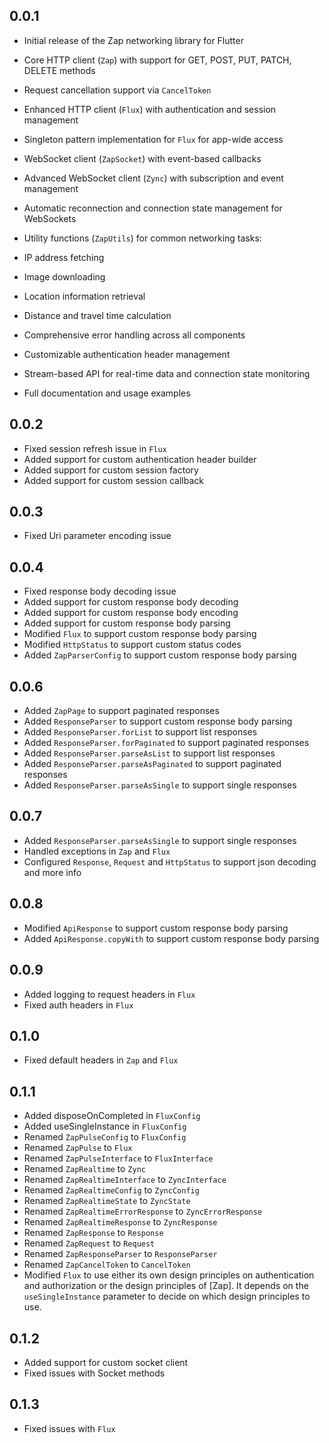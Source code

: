 ## 0.0.1

- Initial release of the Zap networking library for Flutter
- Core HTTP client (`Zap`) with support for GET, POST, PUT, PATCH, DELETE methods
- Request cancellation support via `CancelToken`
- Enhanced HTTP client (`Flux`) with authentication and session management
- Singleton pattern implementation for `Flux` for app-wide access
- WebSocket client (`ZapSocket`) with event-based callbacks
- Advanced WebSocket client (`Zync`) with subscription and event management
- Automatic reconnection and connection state management for WebSockets
- Utility functions (`ZapUtils`) for common networking tasks:

- IP address fetching
- Image downloading
- Location information retrieval
- Distance and travel time calculation



- Comprehensive error handling across all components
- Customizable authentication header management
- Stream-based API for real-time data and connection state monitoring
- Full documentation and usage examples

## 0.0.2

- Fixed session refresh issue in `Flux`
- Added support for custom authentication header builder
- Added support for custom session factory
- Added support for custom session callback

## 0.0.3

- Fixed Uri parameter encoding issue

## 0.0.4

- Fixed response body decoding issue
- Added support for custom response body decoding
- Added support for custom response body encoding
- Added support for custom response body parsing
- Modified `Flux` to support custom response body parsing
- Modified `HttpStatus` to support custom status codes
- Added `ZapParserConfig` to support custom response body parsing

## 0.0.6

- Added `ZapPage` to support paginated responses
- Added `ResponseParser` to support custom response body parsing
- Added `ResponseParser.forList` to support list responses
- Added `ResponseParser.forPaginated` to support paginated responses
- Added `ResponseParser.parseAsList` to support list responses
- Added `ResponseParser.parseAsPaginated` to support paginated responses
- Added `ResponseParser.parseAsSingle` to support single responses

## 0.0.7

- Added `ResponseParser.parseAsSingle` to support single responses
- Handled exceptions in `Zap` and `Flux`
- Configured `Response`, `Request` and `HttpStatus` to support json decoding and more info

## 0.0.8

- Modified `ApiResponse` to support custom response body parsing
- Added `ApiResponse.copyWith` to support custom response body parsing

## 0.0.9

- Added logging to request headers in `Flux`
- Fixed auth headers in `Flux`

## 0.1.0

- Fixed default headers in `Zap` and `Flux`

## 0.1.1

- Added disposeOnCompleted in `FluxConfig`
- Added useSingleInstance in `FluxConfig`
- Renamed `ZapPulseConfig` to `FluxConfig`
- Renamed `ZapPulse` to `Flux`
- Renamed `ZapPulseInterface` to `FluxInterface`
- Renamed `ZapRealtime` to `Zync`
- Renamed `ZapRealtimeInterface` to `ZyncInterface`
- Renamed `ZapRealtimeConfig` to `ZyncConfig`
- Renamed `ZapRealtimeState` to `ZyncState`
- Renamed `ZapRealtimeErrorResponse` to `ZyncErrorResponse`
- Renamed `ZapRealtimeResponse` to `ZyncResponse`
- Renamed `ZapResponse` to `Response`
- Renamed `ZapRequest` to `Request`
- Renamed `ZapResponseParser` to `ResponseParser`
- Renamed `ZapCancelToken` to `CancelToken`
- Modified `Flux` to use either its own design principles on authentication and authorization or the design principles of [Zap]. It depends on the `useSingleInstance` parameter to decide on which design principles to use.

## 0.1.2

- Added support for custom socket client
- Fixed issues with Socket methods

## 0.1.3

- Fixed issues with `Flux`